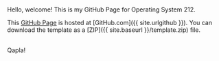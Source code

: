 ---
---

<br>

Hello, welcome!
This is my GitHub Page for Operating System 212.


This [GitHub Page](https://pages.github.com/) is hosted at [GitHub.com]({{ site.urlgithub }}).
You can download the template as a
[ZIP]({{ site.baseurl }}/template.zip) file.




<br>
Qapla!

